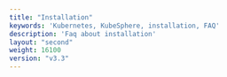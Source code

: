 ```yaml
---
title: "Installation"
keywords: 'Kubernetes, KubeSphere, installation, FAQ'
description: 'Faq about installation'
layout: "second"
weight: 16100
version: "v3.3"
---
```

